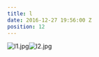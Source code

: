 ```yaml
---
title: l
date: 2016-12-27 19:56:00 Z
position: 12
---
```


![l1.jpg](/uploads/l1.jpg)![l2.jpg](/uploads/l2.jpg)